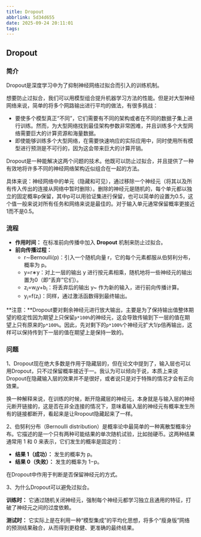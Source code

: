 ```yaml
---
title: Dropout
abbrlink: 5d34d655
date: 2025-09-24 20:11:01
tags:
---
```

## Dropout

### 简介

Dropout是深度学习中为了抑制神经网络过拟合而引入的训练机制。

想要防止过拟合，我们可以用模型组合提升机器学习方法的性能。但是对大型神经网络来说，简单的将多个网路输出进行平均的做法，有很多挑战：

- 要使多个模型真正“不同”，它们需要有不同的架构或者在不同的数据子集上进行训练。然而，为大型网络找到最佳架构参数非常困难，并且训练多个大型网络需要巨大的计算资源和海量数据。
- 即使能够训练多个大型网络，在需要快速响应的实际应用中，同时使用所有模型进行预测是不可行的，因为这会带来巨大的计算开销。

Dropout是一种能解决这两个问题的技术。他既可以防止过拟合，并且提供了一种有效地将许多不同的神经网络架构近似组合在一起的方法。

具体来说：神经网络中的单元（隐藏和可见），通过移除一个神经元（将其以及所有传入传出的连接从网络中暂时删除）。删除的神经元是随机的，每个单元都以独立的固定概率p保留，其中p可以用验证集进行保留，也可以简单的设置为0.5，这个值一般来说对所有任务和网络来说是最佳的。对于输入单元通常保留概率更接近1而不是0.5。

### 流程

- **作用时间：** 在标准前向传播中加入 **Dropout** 机制来防止过拟合。
- **前向传播过程：**
  - r∼Bernoulli(p)：引入一个随机向量 r，它的每个元素都服从伯努利分布，概率为 p。
  - y=r∗y：对上一层的输出 y 进行按元素相乘，随机地将一些神经元的输出置为0（即“丢弃”它们）。
  - z<sub>i</sub>=w<sub>i</sub>y+b<sub>i</sub>：将丢弃后的输出 y~ 作为新的输入，进行前向传播计算。
  - y<sub>i</sub>=f(z<sub>i</sub>)：同样，通过激活函数得到最终输出。

**注意：**Dropout要对剩余神经元进行放大输出，主要是为了保持输出值整体期望的稳定性因为期望上只保留`p*100%`的神经元，这会导致传输到下一层的值在期望上只有原来的`p*100%`。因此，先对剩下的`p*100%`个神经元扩大1/p倍再输出，这样可以保持传到下一层的值在期望上是保持一致的。

### 问题

1、Dropout现在绝大多数是作用于隐藏层的，但在论文中提到了，输入层也可以用Dropout，只不过保留概率接近于一。我认为可以倾向于说，本质上来说Dropout在隐藏输入层的效果并不是很好，或者说只是对于特殊的情况才会有正向效果。

换一种解释来说，在训练的时候，断开隐藏层的神经元，本身就是与输入层的神经元断开链接的，这是否在非全连接的情况下，意味着输入层的神经元有概率发生所有的链接都断开，看起来是让Rropout隐藏起来了一样。



2、伯努利分布（Bernoulli distribution）是概率论中最简单的一种离散型概率分布。它描述的是一个只有两种可能结果的单次随机试验，比如抛硬币。这两种结果通常用 1 和 0 来表示，它们发生的概率是固定的：

- **结果 1（成功）：** 发生的概率为 p。
- **结果 0（失败）：** 发生的概率为 1−p。

在Dropout中作用于判断是否保留神经元的方式。

3、为什么Dropout可以避免过拟合。

**训练时：** 它通过随机关闭神经元，强制每个神经元都学习独立且通用的特征，打破了神经元之间的过度依赖。

**测试时：** 它实际上是在利用一种“模型集成”的平均化思想，将多个“瘦身版”网络的预测结果融合，从而得到更稳健、更准确的最终结果。